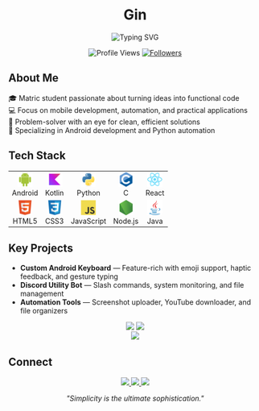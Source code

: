 <div align="center">
  <h1>Gin</h1>
  <p>
    <img src="https://readme-typing-svg.herokuapp.com?font=JetBrains+Mono&duration=3000&pause=1000&color=3ECDF7&center=true&vCenter=true&width=435&lines=Mobile+Developer;Automation+Engineer;Problem+Solver" alt="Typing SVG" />
  </p>
  
  <p>
    <img src="https://komarev.com/ghpvc/?username=Gin69x&style=flat-square&color=3ecdf7" alt="Profile Views" />
    <a href="https://github.com/Gin69x?tab=followers">
      <img src="https://img.shields.io/github/followers/Gin69x?style=social" alt="Followers" />
    </a>
  </p>
</div>

## About Me
🎓 Matric student passionate about turning ideas into functional code  
💻 Focus on mobile development, automation, and practical applications  
🚀 Problem-solver with an eye for clean, efficient solutions  
📱 Specializing in Android development and Python automation

## Tech Stack
<table>
  <tr>
    <td align="center">
      <a href="https://developer.android.com" target="_blank">
        <img src="https://raw.githubusercontent.com/devicons/devicon/master/icons/android/android-original.svg" width="30" height="30"/>
      </a><br>Android
    </td>
    <td align="center">
      <a href="https://kotlinlang.org" target="_blank">
        <img src="https://raw.githubusercontent.com/devicons/devicon/master/icons/kotlin/kotlin-original.svg" width="30" height="30"/>
      </a><br>Kotlin
    </td>
    <td align="center">
      <a href="https://www.python.org" target="_blank">
        <img src="https://raw.githubusercontent.com/devicons/devicon/master/icons/python/python-original.svg" width="30" height="30"/>
      </a><br>Python
    </td>
    <td align="center">
      <a href="https://en.cppreference.com/w/c" target="_blank">
        <img src="https://raw.githubusercontent.com/devicons/devicon/master/icons/c/c-original.svg" width="30" height="30"/>
      </a><br>C
    </td>
    <td align="center">
      <a href="https://reactjs.org" target="_blank">
        <img src="https://raw.githubusercontent.com/devicons/devicon/master/icons/react/react-original.svg" width="30" height="30"/>
      </a><br>React
    </td>
  </tr>
  <tr>
    <td align="center">
      <a href="https://developer.mozilla.org/en-US/docs/Web/HTML" target="_blank">
        <img src="https://raw.githubusercontent.com/devicons/devicon/master/icons/html5/html5-original.svg" width="30" height="30"/>
      </a><br>HTML5
    </td>
    <td align="center">
      <a href="https://developer.mozilla.org/en-US/docs/Web/CSS" target="_blank">
        <img src="https://raw.githubusercontent.com/devicons/devicon/master/icons/css3/css3-original.svg" width="30" height="30"/>
      </a><br>CSS3
    </td>
    <td align="center">
      <a href="https://developer.mozilla.org/en-US/docs/Web/JavaScript" target="_blank">
        <img src="https://raw.githubusercontent.com/devicons/devicon/master/icons/javascript/javascript-original.svg" width="30" height="30"/>
      </a><br>JavaScript
    </td>
    <td align="center">
      <a href="https://nodejs.org" target="_blank">
        <img src="https://raw.githubusercontent.com/devicons/devicon/master/icons/nodejs/nodejs-original.svg" width="30" height="30"/>
      </a><br>Node.js
    </td>
    <td align="center">
      <a href="https://www.oracle.com/java/" target="_blank">
        <img src="https://raw.githubusercontent.com/devicons/devicon/master/icons/java/java-original.svg" width="30" height="30"/>
      </a><br>Java
    </td>
  </tr>
</table>

## Key Projects
- **Custom Android Keyboard** — Feature-rich with emoji support, haptic feedback, and gesture typing
- **Discord Utility Bot** — Slash commands, system monitoring, and file management
- **Automation Tools** — Screenshot uploader, YouTube downloader, and file organizers

<div align="center">
  <img height="150em" src="https://github-readme-stats.vercel.app/api?username=Gin69x&show_icons=true&theme=tokyonight&hide_border=true" />
  <img height="150em" src="https://github-readme-streak-stats.herokuapp.com/?user=Gin69x&theme=tokyonight&hide_border=true" />
</div>

<div align="center">
  <img height="120em" src="https://github-readme-stats.vercel.app/api/top-langs/?username=Gin69x&layout=compact&theme=tokyonight&hide_border=true" />
</div>

## Connect
<div align="center">
  <a href="mailto:rajasknot786@gmail.com">
    <img src="https://img.shields.io/badge/Email-D14836?style=for-the-badge&logo=gmail&logoColor=white" />
  </a>
  <a href="https://github.com/Gin69x">
    <img src="https://img.shields.io/badge/GitHub-100000?style=for-the-badge&logo=github&logoColor=white" />
  </a>
  <a href="https://discord.com/users/gin.k">
    <img src="https://img.shields.io/badge/Discord-5865F2?style=for-the-badge&logo=discord&logoColor=white" />
  </a>
</div>

<p align="center">
  <i>"Simplicity is the ultimate sophistication."</i>
</p>
